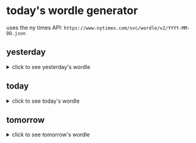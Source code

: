 # today's wordle generator

uses the ny times API: `https://www.nytimes.com/svc/wordle/v2/YYYY-MM-DD.json`

## yesterday

<details>
    <summary>click to see yesterday's wordle</summary>

    lunge

</details>

## today

<details>
    <summary>click to see today's wordle</summary>

    cable

</details>

## tomorrow

<details>
    <summary>click to see tomorrow's wordle</summary>

    stony

</details>
